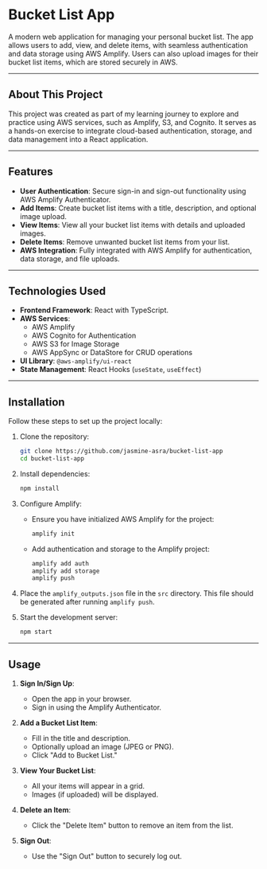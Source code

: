 # Bucket List App

A modern web application for managing your personal bucket list. The app allows users to add, view, and delete items, with seamless authentication and data storage using AWS Amplify. Users can also upload images for their bucket list items, which are stored securely in AWS.

---

## About This Project

This project was created as part of my learning journey to explore and practice using AWS services, such as Amplify, S3, and Cognito. It serves as a hands-on exercise to integrate cloud-based authentication, storage, and data management into a React application.

---

## Features

- **User Authentication**: Secure sign-in and sign-out functionality using AWS Amplify Authenticator.
- **Add Items**: Create bucket list items with a title, description, and optional image upload.
- **View Items**: View all your bucket list items with details and uploaded images.
- **Delete Items**: Remove unwanted bucket list items from your list.
- **AWS Integration**: Fully integrated with AWS Amplify for authentication, data storage, and file uploads.

---

## Technologies Used

- **Frontend Framework**: React with TypeScript.
- **AWS Services**:
  - AWS Amplify
  - AWS Cognito for Authentication
  - AWS S3 for Image Storage
  - AWS AppSync or DataStore for CRUD operations
- **UI Library**: `@aws-amplify/ui-react`
- **State Management**: React Hooks (`useState`, `useEffect`)

---

## Installation

Follow these steps to set up the project locally:

1. Clone the repository:
   ```bash
   git clone https://github.com/jasmine-asra/bucket-list-app
   cd bucket-list-app
   ```

2. Install dependencies:
   ```bash
   npm install
   ```

3. Configure Amplify:
   - Ensure you have initialized AWS Amplify for the project:
     ```bash
     amplify init
     ```
   - Add authentication and storage to the Amplify project:
     ```bash
     amplify add auth
     amplify add storage
     amplify push
     ```

4. Place the `amplify_outputs.json` file in the `src` directory. This file should be generated after running `amplify push`.

5. Start the development server:
   ```bash
   npm start
   ```

---

## Usage

1. **Sign In/Sign Up**:
   - Open the app in your browser.
   - Sign in using the Amplify Authenticator.

2. **Add a Bucket List Item**:
   - Fill in the title and description.
   - Optionally upload an image (JPEG or PNG).
   - Click "Add to Bucket List."

3. **View Your Bucket List**:
   - All your items will appear in a grid.
   - Images (if uploaded) will be displayed.

4. **Delete an Item**:
   - Click the "Delete Item" button to remove an item from the list.

5. **Sign Out**:
   - Use the "Sign Out" button to securely log out.
